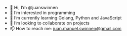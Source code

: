 - 👋 Hi, I’m @juanswinnen
- 👀 I’m interested in programming
- 🌱 I’m currently learning Golang, Python and JavaScript
- 💞️ I’m looking to collaborate on projects
- 📫 How to reach me: juan.manuel.swinnen@gmail.com

<!---
juanswinnen/juanswinnen is a ✨ special ✨ repository because its `README.md` (this file) appears on your GitHub profile.
You can click the Preview link to take a look at your changes.
--->

